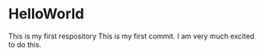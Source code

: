 # HelloWorld
This is my first respository
This is my first commit. I am very much excited to do this.
